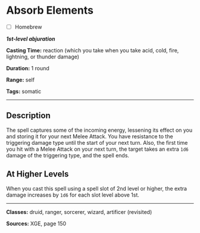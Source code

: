 # Absorb Elements

- [ ] Homebrew

***1st-level abjuration***

**Casting Time:** reaction (which you take when you take acid, cold, fire, lightning, or thunder damage)

**Duration:** 1 round

**Range:** self

**Tags:** somatic

---

## Description
The spell captures some of the incoming energy, lessening its effect on you and storing it for your next Melee Attack.
You have resistance to the triggering damage type until the start of your next turn.
Also, the first time you hit with a Melee Attack on your next turn, the target takes an extra `1d6` damage of the triggering type, and the spell ends.

## At Higher Levels
When you cast this spell using a spell slot of 2nd level or higher, the extra damage increases by `1d6` for each slot level above 1st.

---

**Classes:** druid, ranger, sorcerer, wizard, artificer (revisited)

**Sources:** XGE, page 150

